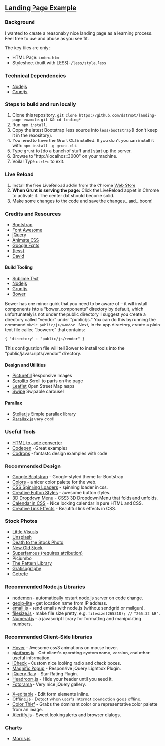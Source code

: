 ## [Landing Page Example](http://dstroot.github.io/landing-page-example)

### Background

I wanted to create a reasonably nice landing page as a learning process.  Feel free to use and abuse as you see fit.

The key files are only:

* HTML Page: `index.htm`
* Stylesheet (built with LESS): `/less/style.less`

### Technical Dependencies

* [Nodejs](http://nodejs.org/)
* [Gruntjs](http://gruntjs.com/)

### Steps to build and run locally

1. Clone this repository. `git clone https://github.com/dstroot/landing-page-example.git && cd landing*`
2. Run `npm install`.
3. Copy the latest Bootstrap .less source into `less/bootstrap` (I don't keep it in the repository).
4. You need to have the Grunt CLI installed.  If you don't you can install it with: `npm install -g grunt-cli`.
5. Type `grunt` to [do a bunch of stuff and] start up the server.
6. Browse to "http://localhost:3000" on your machine.
7. Voila!  Type `ctrl+c` to exit.

### Live Reload

1. Install the free LiveReload addin from the Chrome [Web Store](https://chrome.google.com/webstore/detail/livereload/jnihajbhpnppcggbcgedagnkighmdlei?hl=en-US)
2. **When Grunt is serving the page:** Click the LiveReload applet in Chrome to activate it.  The center dot should become solid.
3. Make some changes to the code and save the changes...and...boom!

### Credits and Resources

* [Bootstrap](http://getbootstrap.com/)
* [Font Awesome](http://fontawesome.io/)
* [jQuery](http://jquery.com/)
* [Animate CSS](https://daneden.me/animate/)
* [Google Fonts](http://www.google.com/fonts)
* [{less}](http://lesscss.org/)
* [David](https://david-dm.org/)

#### Build Tooling

* [Sublime Text](http://www.sublimetext.com/)
* [Nodejs](http://nodejs.org/)
* [Gruntjs](http://gruntjs.com/)
* [Bower](http://bower.io/)

Bower has one minor quirk that you need to be aware of – it will install components into a “bower_components” directory by default, which unfortunately is not under the public directory. I suggest you create a directory called “vendor” under “public/js.” You can do this by running the command `mkdir public/js/vendor.` Next, in the app directory, create a plain text file called “.bowerrc” that contains:

`{ "directory" : "public/js/vendor" }`

This configuration file will tell Bower to install tools into the “public/javascripts/vendor” directory.

#### Design and Utilities

* [Picturefill](https://github.com/scottjehl/picturefill) Responsive Images
* [Scrollto](https://github.com/flesler/jquery.scrollTo) Scroll to parts on the page
* [Leaflet](https://github.com/Leaflet/Leaflet) Open Street Map maps
* [Swipe](https://github.com/bradbirdsall/Swipe) Swipable carousel

#### Parallax

* [Stellar.js](https://github.com/markdalgleish/stellar.js) Simple parallax library
* [Parallax.js](http://wagerfield.github.io/parallax/) very cool!


### Useful Tools

* [HTML to Jade converter](http://html2jade.aaron-powell.com)
* [Codepen](http://codepen.io/) - Great examples
* [Codrops](http://tympanus.net/codrops/) - fantastc design examples with code

### Recommended Design

- [Google Bootstrap](http://todc.github.io/todc-bootstrap/) - Google-styled theme for Bootstrap
- [Colors](http://clrs.cc) - a nicer color palette for the web.
- [CSS Spinning Loaders](http://codepen.io/andymcfee/pen/ioskA) - spinning loader in css.
- [Creative Button Styles](http://tympanus.net/Development/CreativeButtons/) - awesome button styles.
- [3D Dropdown Menu](http://soulwire.github.io/Makisu/) - CSS3 3D Dropdown Menu that folds and unfolds.
- [Calendar in CSS](http://cssdeck.com/labs/vr7yddm7) - Nice looking calendar in pure HTML and CSS.
- [Creative Link Effects](http://tympanus.net/Development/CreativeLinkEffects/) - Beautiful link effects in CSS.


### Stock Photos

* [Little Visuals](http://littlevisuals.co/)
* [Unsplash](http://unsplash.com/)
* [Death to the Stock Photo](http://join.deathtothestockphoto.com/)
* [New Old Stock](http://nos.twnsnd.co/)
* [Superfamous (requires attribution)](http://superfamous.com/)
* [Picjumbo](http://picjumbo.com/)
* [The Pattern Library](http://thepatternlibrary.com/)
* [Gratisography](http://www.gratisography.com/)
* [Getrefe](http://getrefe.tumblr.com/)


### Recommended Node.js Libraries

* [nodemon](https://github.com/remy/nodemon) - automatically restart node.js server on code change.
* [geoip-lite](https://github.com/bluesmoon/node-geoip) - get location name from IP address.
* [email.js](https://github.com/eleith/emailjs) - send emails with node.js (without sendgrid or mailgun).
* [filesize.js](http://filesizejs.com/) - make file size pretty, e.g. `filesize(265318); // "265.32 kB"`.
* [Numeral.js](http://numeraljs.com) - a javascript library for formatting and manipulating numbers.

### Recommended Client-Side libraries

- [Hover](https://github.com/IanLunn/Hover) - Awesome css3 animations on mouse hover.
- [platform.js](https://github.com/bestiejs/platform.js) - Get client's operating system name, version, and other useful information.
- [iCheck](https://github.com/fronteed/iCheck) - Custom nice looking radio and check boxes.
- [Magnific Popup](http://dimsemenov.com/plugins/magnific-popup/) - Responsive jQuery Lightbox Plugin.
- [jQuery Raty](http://wbotelhos.com/raty/) - Star Rating Plugin.
- [Headroom.js](http://wicky.nillia.ms/headroom.js/) - Hide your header until you need it.
- [Fotorama](http://fotorama.io) - Very nice jQuery gallery.
* [X-editable](http://vitalets.github.io/x-editable/) - Edit form elements inline.
* [Offline.js](http://github.hubspot.com/offline/docs/welcome/) - Detect when user's internet connection goes offline.
* [Color Thief](https://github.com/lokesh/color-thief) - Grabs the dominant color or a representative color palette from an image.
* [Alertify.js](http://fabien-d.github.io/alertify.js/) - Sweet looking alerts and browser dialogs.

### Charts

- [Morris.js](http://www.oesmith.co.uk/morris.js/)










